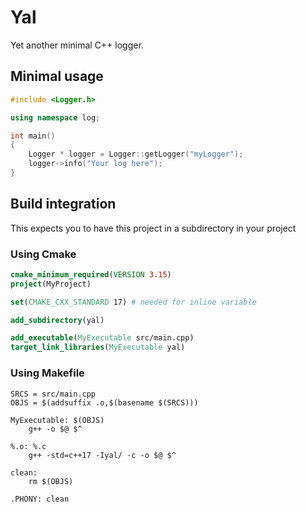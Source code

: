 # Yal
Yet another minimal C++ logger.

## Minimal usage
```c++
#include <Logger.h>

using namespace log;

int main()
{
    Logger * logger = Logger::getLogger("myLogger");
    logger->info("Your log here");
}
```

## Build integration
This expects you to have this project in a subdirectory in your project
### Using Cmake
```cmake
cmake_minimum_required(VERSION 3.15)
project(MyProject)

set(CMAKE_CXX_STANDARD 17) # needed for inline variable

add_subdirectory(yal)

add_executable(MyExecutable src/main.cpp)
target_link_libraries(MyExecutable yal)
```
### Using Makefile
```
SRCS = src/main.cpp
OBJS = $(addsuffix .o,$(basename $(SRCS)))

MyExecutable: $(OBJS)
	g++ -o $@ $^

%.o: %.c
	g++ -std=c++17 -Iyal/ -c -o $@ $^

clean:
	rm $(OBJS)

.PHONY: clean
```
